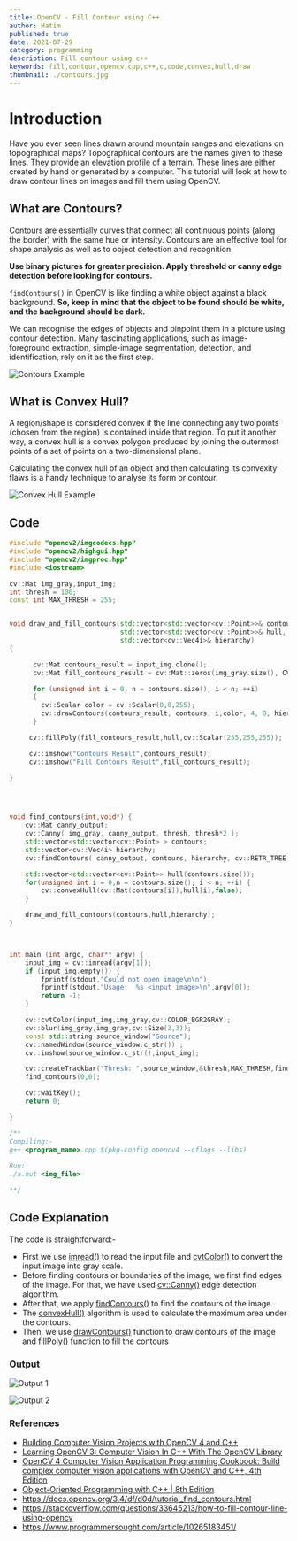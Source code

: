 ```yaml
---
title: OpenCV - Fill Contour using C++
author: Hatim
published: true
date: 2021-07-29
category: programming
description: Fill contour using c++
keywords: fill,contour,opencv,cpp,c++,c,code,convex,hull,draw
thumbnail: ./contours.jpg
---
```


# Introduction

Have you ever seen lines drawn around mountain ranges and elevations on topographical maps? Topographical contours are the names given to these lines. They provide an elevation profile of a terrain. These lines are either created by hand or generated by a computer. This tutorial will look at how to draw contour lines on images and fill them using OpenCV.

## What are Contours?

Contours are essentially curves that connect all continuous points (along the border) with the same hue or intensity. Contours are an effective tool for shape analysis as well as to object detection and recognition.

**Use binary pictures for greater precision. Apply threshold or canny edge detection before looking for contours.**

`findContours()` in OpenCV is like finding a white object against a black background. **So, keep in mind that the object to be found should be white, and the background should be dark.**

We can recognise the edges of objects and pinpoint them in a picture using contour detection. Many fascinating applications, such as image-foreground extraction, simple-image segmentation, detection, and identification, rely on it as the first step.

![Contours Example](./contours.webp)

## What is Convex Hull?

A region/shape is considered convex if the line connecting any two points (chosen from the region) is contained inside that region. To put it another way, a convex hull is a convex polygon produced by joining the outermost points of a set of points on a two-dimensional plane.

Calculating the convex hull of an object and then calculating its convexity flaws is a handy technique to analyse its form or contour.

![Convex Hull Example](./convex-hull.webp)

## Code

```cpp
#include "opencv2/imgcodecs.hpp"
#include "opencv2/highgui.hpp"
#include "opencv2/imgproc.hpp"
#include <iostream>

cv::Mat img_gray,input_img;
int thresh = 100;
const int MAX_THRESH = 255;


void draw_and_fill_contours(std::vector<std::vector<cv::Point>>& contours,
                            std::vector<std::vector<cv::Point>>& hull,
                            std::vector<cv::Vec4i>& hierarchy)
{

      cv::Mat contours_result = input_img.clone();
      cv::Mat fill_contours_result = cv::Mat::zeros(img_gray.size(), CV_8UC3);

      for (unsigned int i = 0, n = contours.size(); i < n; ++i)
      {
        cv::Scalar color = cv::Scalar(0,0,255);
        cv::drawContours(contours_result, contours, i,color, 4, 8, hierarchy,0, cv::Point());
      }

     cv::fillPoly(fill_contours_result,hull,cv::Scalar(255,255,255));

     cv::imshow("Contours Result",contours_result);
     cv::imshow("Fill Contours Result",fill_contours_result);

}




void find_contours(int,void*) {
    cv::Mat canny_output;
    cv::Canny( img_gray, canny_output, thresh, thresh*2 );
    std::vector<std::vector<cv::Point> > contours;
    std::vector<cv::Vec4i> hierarchy;
    cv::findContours( canny_output, contours, hierarchy, cv::RETR_TREE, cv::CHAIN_APPROX_SIMPLE );

    std::vector<std::vector<cv::Point>> hull(contours.size());
    for(unsigned int i = 0,n = contours.size(); i < n; ++i) {
        cv::convexHull(cv::Mat(contours[i]),hull[i],false);
    }

    draw_and_fill_contours(contours,hull,hierarchy);
}



int main (int argc, char** argv) {
    input_img = cv::imread(argv[1]);
    if (input_img.empty()) {
        fprintf(stdout,"Could not open image\n\n");
        fprintf(stdout,"Usage:  %s <input image>\n",argv[0]);
        return -1;
    }

    cv::cvtColor(input_img,img_gray,cv::COLOR_BGR2GRAY);
    cv::blur(img_gray,img_gray,cv::Size(3,3));
    const std::string source_window("Source");
    cv::namedWindow(source_window.c_str()) ;
    cv::imshow(source_window.c_str(),input_img);

    cv::createTrackbar("Thresh: ",source_window,&thresh,MAX_THRESH,find_contours);
    find_contours(0,0);

    cv::waitKey();
    return 0;

}

/**
Compiling:-
g++ <program_name>.cpp $(pkg-config opencv4 --cflags --libs)
​
Run:
./a.out <img_file>

**/

```

## Code Explanation

The code is straightforward:-

- First we use [imread()](https://docs.opencv.org/3.4/d4/da8/group__imgcodecs.html#ga288b8b3da0892bd651fce07b3bbd3a56) to read the input file and [cvtColor()](https://docs.opencv.org/3.4/d8/d01/group__imgproc__color__conversions.html#ga397ae87e1288a81d2363b61574eb8cab) to convert the input image into gray scale.
- Before finding contours or boundaries of the image, we first find edges of the image. For that, we have used [cv::Canny()](https://docs.opencv.org/3.4/dd/d1a/group__imgproc__feature.html#ga04723e007ed888ddf11d9ba04e2232de) edge detection algorithm.
- After that, we apply [findContours()](https://docs.opencv.org/3.4/d3/dc0/group__imgproc__shape.html#ga17ed9f5d79ae97bd4c7cf18403e1689a) to find the contours of the image.
- The [convexHull()](https://docs.opencv.org/3.4/d3/dc0/group__imgproc__shape.html#ga014b28e56cb8854c0de4a211cb2be656) algorithm is used to calculate the maximum area under the contours.
- Then, we use [drawContours()](https://docs.opencv.org/3.4/d6/d6e/group__imgproc__draw.html#ga746c0625f1781f1ffc9056259103edbc) function to draw contours of the image and [fillPoly()](https://docs.opencv.org/4.5.2/d6/d6e/group__imgproc__draw.html#ga8c69b68fab5f25e2223b6496aa60dad5) function to fill the contours

### Output

![Output 1](./fill-contour-result1.webp)

![Output 2](./fill-contour-result2.webp)

### References

- [Building Computer Vision Projects with OpenCV 4 and C++](https://amzn.to/3N7WwbC)
- [Learning OpenCV 3: Computer Vision In C++ With The OpenCV Library](https://amzn.to/3toR4sR)
- [OpenCV 4 Computer Vision Application Programming Cookbook: Build complex computer vision applications with OpenCV and C++, 4th Edition ](https://amzn.to/37ztG3o)
- [Object-Oriented Programming with C++ | 8th Edition ](https://amzn.to/3ilHaC5)
- https://docs.opencv.org/3.4/df/d0d/tutorial_find_contours.html
- https://stackoverflow.com/questions/33645213/how-to-fill-contour-line-using-opencv
- https://www.programmersought.com/article/10265183451/
